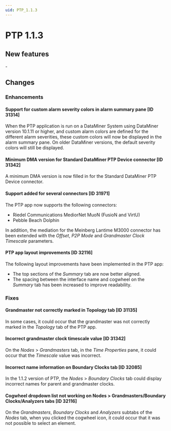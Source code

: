 ```yaml
---
uid: PTP_1.1.3
---
```


# PTP 1.1.3

## New features

\-

## Changes

### Enhancements

#### Support for custom alarm severity colors in alarm summary pane \[ID 31314\]

When the PTP application is run on a DataMiner System using DataMiner version 10.1.11 or higher, and custom alarm colors are defined for the different alarm severities, these custom colors will now be displayed in the alarm summary pane. On older DataMiner versions, the default severity colors will still be displayed.

#### Minimum DMA version for Standard DataMiner PTP Device connector \[ID 31342\]

A minimum DMA version is now filled in for the Standard DataMiner PTP Device connector.

#### Support added for several connectors \[ID 31971\]

The PTP app now supports the following connectors:

- Riedel Communications MediorNet MuoN (FusioN and VirtU)
- Pebble Beach Dolphin

In addition, the mediation for the Meinberg Lantime M3000 connector has been extended with the *Offset*, *P2P Mode* and *Grandmaster Clock Timescale* parameters.

#### PTP app layout improvements \[ID 32116\]

The following layout improvements have been implemented in the PTP app:

- The top sections of the *Summary* tab are now better aligned.
- The spacing between the interface name and cogwheel on the *Summary* tab has been increased to improve readability.

### Fixes

#### Grandmaster not correctly marked in Topology tab \[ID 31135\]

In some cases, it could occur that the grandmaster was not correctly marked in the *Topology* tab of the PTP app.

#### Incorrect grandmaster clock timescale value \[ID 31342\]

On the *Nodes* > *Grandmasters* tab, in the *Time Properties* pane, it could occur that the *Timescale* value was incorrect.

#### Incorrect name information on Boundary Clocks tab \[ID 32085\]

In the 1.1.2 version of PTP, the *Nodes* > *Boundary Clocks* tab could display incorrect names for parent and grandmaster clocks.

#### Cogwheel dropdown list not working on Nodes \> Grandmasters/Boundary Clocks/Analyzers tabs \[ID 32116\]

On the *Grandmasters*, *Boundary Clocks* and *Analyzers* subtabs of the *Nodes* tab, when you clicked the cogwheel icon, it could occur that it was not possible to select an element.
